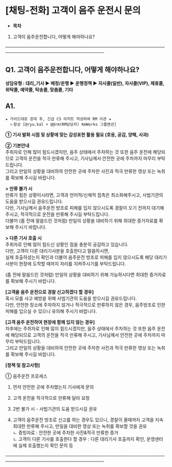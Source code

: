 # [채팅-전화] 고객이 음주 운전시 문의

* **목차**

1. 고객이 음주운전합니다, 어떻게 해야하나요?

─────────────────────────────────────────────────────────────────────────────────

**Q1. 고객이 음주운전합니다, 어떻게 해야하나요?**
-------------------------------

**상담유형 : **대리\_기사 ▶ 배정/운행 ▶ 운행정책 ▶ 자사콜(일반), 자사콜(VIP), 제휴콜, 위탁콜, 예약콜, 탁송콜, 맞춤콜, 기타****

**A1.**
-------

```
★ 가이드대로 응대 후, 긴급 CS 아지트 작성하여 RM 이관 ★  
  ㄴ항상 [@ryu.kal + @@rm(RM담당자) KmWorks 그룹멘션]  

```

****① 기사 발화 시점 및 상황에 맞는 감성표현 활용 필요 (호응, 공감, 양해, 사과)****

**② 기본안내**  
주취자로 인해 많이 힘드시겠지만, 음주 상태에서 주차하는 것 또한 음주 운전에 해당되므로 고객의 운전을 적극 만류해 주시고, 기사님께서 안전한 곳에 주차까지 마무리 부탁드립니다.   
그리고 만일의 상황을 대비하여 안전한 곳에 주차한 사진과 적극 만류한 영상 또는 녹취를 확보해 주시길 바랍니다.

**> 만류 불가 시**  
만류가 힘든 상황이시라면, 고객과 언어적/신체적 접촉은 최소화해주시고, 사법기관의 도움을 받으시길 권유드립니다.   
다만, 기사님께서 음주운전 방조로 피해를 입지 않으시도록 경찰이 오기 전까지 대기해 주시고, 적극적으로 운전을 만류해 주시길 부탁드립니다.   
더불어 (좀 전에 말씀드린 것처럼) 만일의 상황을 대비하기 위해 최대한 증거자료를 확보해 주시기 바랍니다.

**> 다른 기사 호출 시**  
주취자로 인해 많이 힘드신 상황인 점을 충분히 공감하고 있습니다.   
다만, 고객이 다른 대리기사분을 호출한다고 말씀하시면,   
실제 호출하셨는지 확인과 더불어 음주운전 방조로 피해를 입지 않으시도록 해당 대리기사분이 현장에 도착할 때까지 자리를 지켜주시기를 부탁드립니다.

(좀 전에 말씀드린 것처럼) 만일의 상황을 대비하기 위해 가능하시다면 최대한 증거자료를 확보해 주시기 바랍니다.

**[고객을 음주 운전으로 경찰 신고하겠다 할 경우]**   
혹시 모를 사고 예방을 위해 사법기관의 도움을 받으시길 권유드립니다.   
다만, 안전한 장소에 주차하지 않거나 적극적으로 만류하지 않은 경우, 음주방조로 인한 피해를 입으실 수 있으니 유의해 주시기 바랍니다.

**[고객 음주 운전하여 현장에 함께 있지 않는 경우]**   
차후에는 주취자로 인해 많이 힘드시겠지만, 음주 상태에서 주차하는 것 또한 음주 운전에 해당되므로 고객의 운전을 적극 만류해 주시고, 기사님께서 안전한 곳에 주차까지 마무리 부탁드립니다.   
그리고 만일의 상황을 대비하여 안전한 곳에 주차한 사진과 적극 만류한 영상 또는 녹취를 확보해 주시길 바랍니다.

**[정책 및 참고사항]**

① 음주운전 프로세스

1. 먼저 안전한 곳에 주차했는지 기사에게 문의

2. 고객 운전을 적극적으로 만류해 달라 요청

3. 2번 불가 시 - 사법기관의 도움 받으시길 권유

4. 고객이 음주운전 방조로 신고를 하는 경우도 있으니, 경찰이 올때까지 고객을 지속 최대한 만류해 주시고, 만일을 대비한 영상 또는 녹취를 확보할 것을 권유  
ㄴ 증빙자료 : 안전한 곳에 주차한 사진&적극 만류한 증거  
ㄴ 고객이 다른 기사를 호출한다 할 경우 : 다른 대리기사 호출까지 확인, 운영센터에 실제 호출했는지 확인 문의 등

─────────────────────────────────────────────────────────────────────────────────